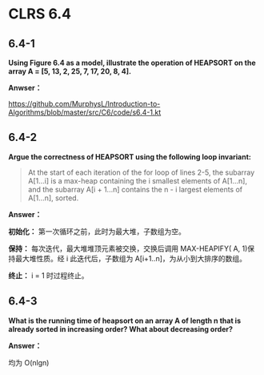#	 CLRS 6.4

## 6.4-1

**Using Figure 6.4 as a model, illustrate the operation of HEAPSORT on the array A = [5, 13, 2, 25, 7, 17, 20, 8, 4].**

**Anwser：**

https://github.com/MurphysL/Introduction-to-Algorithms/blob/master/src/C6/code/s6.4-1.kt

## 6.4-2

**Argue the correctness of HEAPSORT using the following loop invariant:**
> At the start of each iteration of the for loop of lines 2-5, the subarray A[1...i] is a max-heap containing the i smallest elements of A[1...n], and the subarray A[i + 1...n] contains the n - i largest elements of A[1...n], sorted.

**Answer：**

**初始化：** 第一次循环之前，此时为最大堆，子数组为空。

**保持：** 每次迭代，最大堆堆顶元素被交换，交换后调用 MAX-HEAPIFY( A,  1)保持最大堆性质。经 i 此迭代后，子数组为 A[i+1..n]，为从小到大排序的数组。

**终止：** i = 1 时过程终止。


## 6.4-3

**What is the running time of heapsort on an array A of length n that is already sorted in increasing order? What about decreasing order?**

**Answer：**

均为 O(nlgn)






